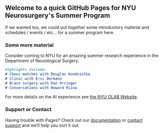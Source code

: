 ## Welcome to a quick GitHub Pages for NYU Neurosurgery's Summer Program

If we wanted too, we could put together some introductory material and schedules / events / etc... for a summer program here. 

### Some more material

Consider coming to NYU for an amazing summer research experience in the Department of Neurological Surgery.

```markdown
Highlights Include:
# Chess matches with Douglas Kondziolka
# Clinic with Eric Oermann
# Brain surgery with Dan Orringer
# Conversations with Howard Riina
```
For more details on the AI experience see [the NYU OLAB Website](https://nyuolab.org/).

### Support or Contact

Having trouble with Pages? Check out our [documentation](https://docs.github.com/categories/github-pages-basics/) or [contact support](https://support.github.com/contact) and we’ll help you sort it out.
